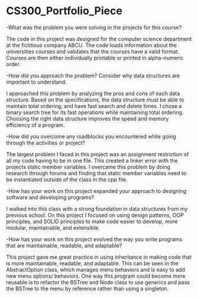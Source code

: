 # CS300_Portfolio_Piece

  -What was the problem you were solving in the projects for this course?

The code in this project was designed for the computer science department at the fictitious company ABCU.  The code loads information about the universities courses and validates that the courses have a valid format.  Courses are then either individually printable or printed in alpha-numeric order.

  -How did you approach the problem? Consider why data structures are important to understand.

I approached this problem by analyzing the pros and cons of each data structure.  Based on the specifications, the data structure must be able to maintain total ordering, and have fast search and delete times.  I chose a binary search tree for its fast operations while maintaining total ordering.  Choosing the right data structure improves the speed and memory efficiency of a program.

  -How did you overcome any roadblocks you encountered while going through the activities or project?

The largest problem I faced in this project was an assignment restriction of all my code having to be in one file.  This created a linker error with the projects static member variables.  I overcame this problem by doing research through forums and finding that static member variables need to be instantiated outside of the class in the cpp file.

  -How has your work on this project expanded your approach to designing software and developing programs?

I walked into this class with a strong foundation in data structures from my previous school.  On this project I focused on using design patterns, OOP principles, and SOLID principles to make code easier to develop, more modular, maintainable, and extensible.

  -How has your work on this project evolved the way you write programs that are maintainable, readable, and adaptable?

This project gave me great practice in using inheritance in making code that is more maintainable, readable, and adaptable.  This can be seen in the AbstractOption class, which manages menu behaviors and is easy to add new menu options/ behaviors.  One way this program could become more reusable is to refactor the BSTree and Node class to use generics and pass the BSTree to the menu by reference rather than using a singleton.
